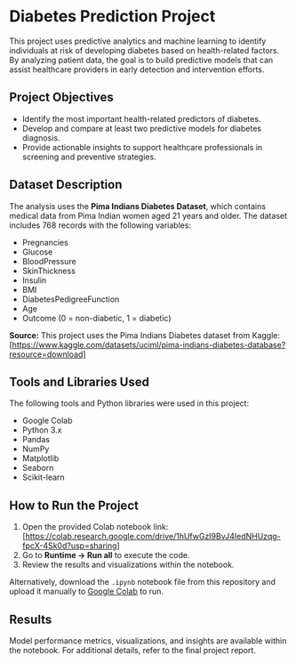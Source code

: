 # Diabetes Prediction Project

This project uses predictive analytics and machine learning to identify individuals at risk of developing diabetes based on health-related factors. By analyzing patient data, the goal is to build predictive models that can assist healthcare providers in early detection and intervention efforts. 

## Project Objectives

- Identify the most important health-related predictors of diabetes.
- Develop and compare at least two predictive models for diabetes diagnosis.
- Provide actionable insights to support healthcare professionals in screening and preventive strategies.

## Dataset Description

The analysis uses the **Pima Indians Diabetes Dataset**, which contains medical data from Pima Indian women aged 21 years and older. The dataset includes 768 records with the following variables:

- Pregnancies
- Glucose
- BloodPressure
- SkinThickness
- Insulin
- BMI
- DiabetesPedigreeFunction
- Age
- Outcome (0 = non-diabetic, 1 = diabetic)

**Source:** This project uses the Pima Indians Diabetes dataset from Kaggle:[https://www.kaggle.com/datasets/uciml/pima-indians-diabetes-database?resource=download]

## Tools and Libraries Used

The following tools and Python libraries were used in this project:

- Google Colab
- Python 3.x
- Pandas
- NumPy
- Matplotlib
- Seaborn
- Scikit-learn

## How to Run the Project

1. Open the provided Colab notebook link: [https://colab.research.google.com/drive/1hUfwGzI9BvJ4IedNHUzqg-fpcX-4Sk0d?usp=sharing]
2. Go to **Runtime → Run all** to execute the code.
3. Review the results and visualizations within the notebook.

Alternatively, download the `.ipynb` notebook file from this repository and upload it manually to [Google Colab](https://colab.research.google.com/) to run.

## Results

Model performance metrics, visualizations, and insights are available within the notebook. For additional details, refer to the final project report.

